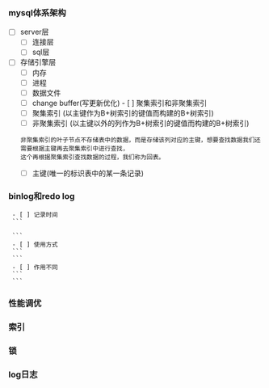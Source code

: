 ### mysql体系架构
   - [ ] server层
        - [ ] 连接层
        - [ ] sql层
   - [ ] 存储引擎层
        - [ ] 内存
        - [ ] 进程
        - [ ] 数据文件
        - [ ] change buffer(写更新优化)
    - [ ] 聚集索引和非聚集索引
        - [ ] 聚集索引 (以主键作为B+树索引的键值而构建的B+树索引)
        - [ ] 非聚集索引 (以主键以外的列作为B+树索引的键值而构建的B+树索引)
        ```
        非聚集索引的叶子节点不存储表中的数据，而是存储该列对应的主键，想要查找数据我们还需要根据主键再去聚集索引中进行查找，
        这个再根据聚集索引查找数据的过程，我们称为回表。
        ```
        - [ ] 主键(唯一的标识表中的某一条记录)
 ### binlog和redo log
     - [ ] 记录时间
     ```
     
     ```
     - [ ] 使用方式
     ```
     ```
     - [ ] 作用不同
     ```
     ```
### 性能调优
### 索引
###  锁
### log日志
